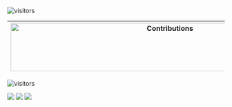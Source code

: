 ![visitors](https://visitor-badge.glitch.me/badge?page_id=page.id)

| <img src="https://raw.githubusercontent.com/nilfalse/nilfalse/master/contributions.gif" alt="Contributions" width="722px" height="112px" /> |
| ------------------------------------------------------------------------------------------------------------------------------------------- |

![visitors](https://visitor-badge.glitch.me/badge?page_id=fenny/fenny)

![](https://github-readme-stats.vercel.app/api?username=fenny&show_icons=true&theme=tokyonight&line_height=27)
![](https://github-readme-stats.vercel.app/api/top-langs/?username=fenny&hide=css,java,html&theme=tokyonight)
[![](https://github-readme-stats.vercel.app/api/pin/?username=gofiber&repo=fiber&theme=tokyonight)](https://github.com/gofiber/fiber)
